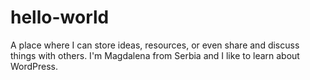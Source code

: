 # hello-world
A place where I can store ideas, resources, or even share and discuss things with others.
I'm Magdalena from Serbia and I like to learn about WordPress.
